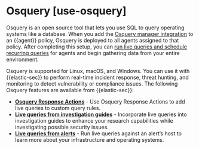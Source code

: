 # Osquery [use-osquery]

Osquery is an open source tool that lets you use SQL to query operating systems like a database. When you add the [Osquery manager integration](../../../solutions/security/investigate/manage-integration.md) to an {{agent}} policy, Osquery is deployed to all agents assigned to that policy. After completing this setup, you can [run live queries and schedule recurring queries](../../../solutions/security/investigate/osquery.md) for agents and begin gathering data from your entire environment.

Osquery is supported for Linux, macOS, and Windows. You can use it with {{elastic-sec}} to perform real-time incident response, threat hunting, and monitoring to detect vulnerability or compliance issues. The following Osquery features are available from {{elastic-sec}}:

* **[Osquery Response Actions](../../../solutions/security/investigate/add-osquery-response-actions.md)** - Use Osquery Response Actions to add live queries to custom query rules.
* **[Live queries from investigation guides](../../../solutions/security/investigate/run-osquery-from-investigation-guides.md)** - Incorporate live queries into investigation guides to enhance your research capabilities while investigating possible security issues.
* **[Live queries from alerts](../../../solutions/security/investigate/run-osquery-from-alerts.md)** - Run live queries against an alert’s host to learn more about your infrastructure and operating systems.






